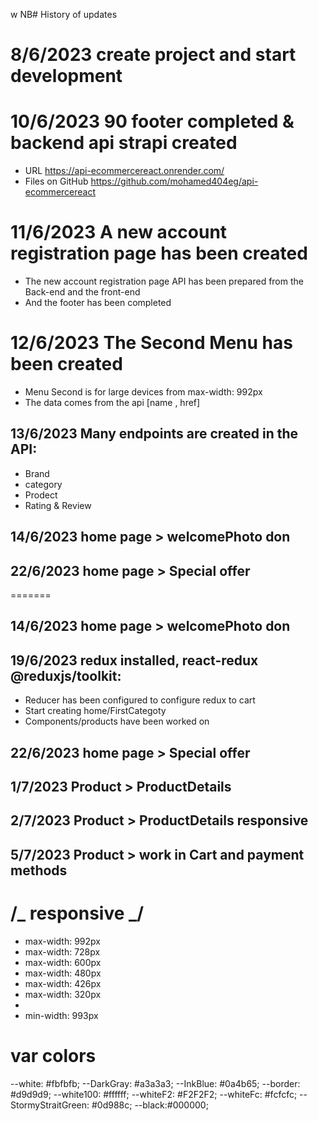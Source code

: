 w NB# History of updates

# 8/6/2023 create project and start development

# 10/6/2023 90 footer completed & backend api strapi created

- URL https://api-ecommercereact.onrender.com/
- Files on GitHub https://github.com/mohamed404eg/api-ecommercereact

# 11/6/2023 A new account registration page has been created

- The new account registration page API has been prepared from the Back-end and the front-end
- And the footer has been completed

# 12/6/2023 The Second Menu has been created

- Menu Second is for large devices from max-width: 992px
- The data comes from the api [name , href]

## 13/6/2023 Many endpoints are created in the API:

- Brand
- category
- Prodect
- Rating & Review

## 14/6/2023 home page > welcomePhoto don

## 22/6/2023 home page > Special offer

=======

## 14/6/2023 home page > welcomePhoto don

## 19/6/2023 redux installed, react-redux @reduxjs/toolkit:

- Reducer has been configured to configure redux to cart
- Start creating home/FirstCategoty
- Components/products have been worked on

## 22/6/2023 home page > Special offer

## 1/7/2023 Product > ProductDetails

## 2/7/2023 Product > ProductDetails responsive

## 5/7/2023 Product > work in Cart and payment methods

# /_ responsive _/

- max-width: 992px
- max-width: 728px
- max-width: 600px
- max-width: 480px
- max-width: 426px
- max-width: 320px
-
- min-width: 993px

# var colors

--white: #fbfbfb;
--DarkGray: #a3a3a3;
--InkBlue: #0a4b65;
--border: #d9d9d9;
--white100: #ffffff;
--whiteF2: #F2F2F2;
--whiteFc: #fcfcfc;
--StormyStraitGreen: #0d988c;
--black:#000000;
